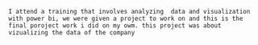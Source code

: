     I attend a training that involves analyzing  data and visualization with power bi, we were given a project to work on and this is the final poroject work i did on my owm. this project was about vizualizing the data of the company
